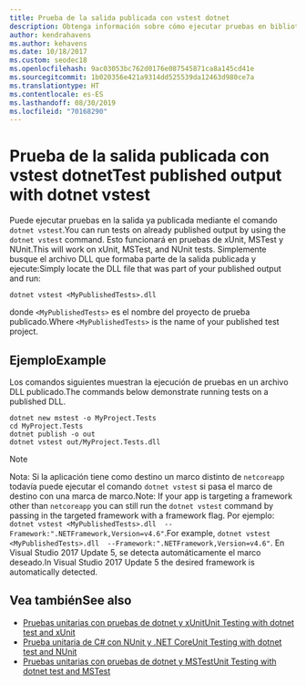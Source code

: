 ```yaml
---
title: Prueba de la salida publicada con vstest dotnet
description: Obtenga información sobre cómo ejecutar pruebas en bibliotecas publicadas en lugar de código fuente, con el comando dotnet vstest.
author: kendrahavens
ms.author: kehavens
ms.date: 10/18/2017
ms.custom: seodec18
ms.openlocfilehash: 9ac03053bc762d0176e087545871ca8a145cd41e
ms.sourcegitcommit: 1b020356e421a9314dd525539da12463d980ce7a
ms.translationtype: HT
ms.contentlocale: es-ES
ms.lasthandoff: 08/30/2019
ms.locfileid: "70168290"
---
```

# <a name="test-published-output-with-dotnet-vstest"></a><span data-ttu-id="4768a-103">Prueba de la salida publicada con vstest dotnet</span><span class="sxs-lookup"><span data-stu-id="4768a-103">Test published output with dotnet vstest</span></span>

<span data-ttu-id="4768a-104">Puede ejecutar pruebas en la salida ya publicada mediante el comando `dotnet vstest`.</span><span class="sxs-lookup"><span data-stu-id="4768a-104">You can run tests on already published output by using the `dotnet vstest` command.</span></span> <span data-ttu-id="4768a-105">Esto funcionará en pruebas de xUnit, MSTest y NUnit.</span><span class="sxs-lookup"><span data-stu-id="4768a-105">This will work on xUnit, MSTest, and NUnit tests.</span></span> <span data-ttu-id="4768a-106">Simplemente busque el archivo DLL que formaba parte de la salida publicada y ejecute:</span><span class="sxs-lookup"><span data-stu-id="4768a-106">Simply locate the DLL file that was part of your published output and run:</span></span>

```console
dotnet vstest <MyPublishedTests>.dll
```

<span data-ttu-id="4768a-107">donde `<MyPublishedTests>` es el nombre del proyecto de prueba publicado.</span><span class="sxs-lookup"><span data-stu-id="4768a-107">Where `<MyPublishedTests>` is the name of your published test project.</span></span>

## <a name="example"></a><span data-ttu-id="4768a-108">Ejemplo</span><span class="sxs-lookup"><span data-stu-id="4768a-108">Example</span></span>

<span data-ttu-id="4768a-109">Los comandos siguientes muestran la ejecución de pruebas en un archivo DLL publicado.</span><span class="sxs-lookup"><span data-stu-id="4768a-109">The commands below demonstrate running tests on a published DLL.</span></span>

```console
dotnet new mstest -o MyProject.Tests
cd MyProject.Tests
dotnet publish -o out
dotnet vstest out/MyProject.Tests.dll
```

> [!NOTE]
> <span data-ttu-id="4768a-110">Nota: Si la aplicación tiene como destino un marco distinto de `netcoreapp` todavía puede ejecutar el comando `dotnet vstest` si pasa el marco de destino con una marca de marco.</span><span class="sxs-lookup"><span data-stu-id="4768a-110">Note: If your app is targeting a framework other than `netcoreapp` you can still run the `dotnet vstest` command by passing in the targeted framework with a framework flag.</span></span> <span data-ttu-id="4768a-111">Por ejemplo: `dotnet vstest <MyPublishedTests>.dll  --Framework:".NETFramework,Version=v4.6"`.</span><span class="sxs-lookup"><span data-stu-id="4768a-111">For example, `dotnet vstest <MyPublishedTests>.dll  --Framework:".NETFramework,Version=v4.6"`.</span></span> <span data-ttu-id="4768a-112">En Visual Studio 2017 Update 5, se detecta automáticamente el marco deseado.</span><span class="sxs-lookup"><span data-stu-id="4768a-112">In Visual Studio 2017 Update 5 the desired framework is automatically detected.</span></span>

## <a name="see-also"></a><span data-ttu-id="4768a-113">Vea también</span><span class="sxs-lookup"><span data-stu-id="4768a-113">See also</span></span>

- [<span data-ttu-id="4768a-114">Pruebas unitarias con pruebas de dotnet y xUnit</span><span class="sxs-lookup"><span data-stu-id="4768a-114">Unit Testing with dotnet test and xUnit</span></span>](unit-testing-with-dotnet-test.md)
- [<span data-ttu-id="4768a-115">Prueba unitaria de C# con NUnit y .NET Core</span><span class="sxs-lookup"><span data-stu-id="4768a-115">Unit Testing with dotnet test and NUnit</span></span>](unit-testing-with-nunit.md)
- [<span data-ttu-id="4768a-116">Pruebas unitarias con pruebas de dotnet y MSTest</span><span class="sxs-lookup"><span data-stu-id="4768a-116">Unit Testing with dotnet test and MSTest</span></span>](unit-testing-with-mstest.md)
